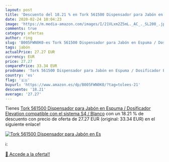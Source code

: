 ```yaml
---
layout: post
title: 'Descuento del 18.21 % en Tork 561500 Dispensador para Jabón en Es'
date: 2020-02-24 10:04:23
image: 'https://m.media-amazon.com/images/I/21VLxm2Z5mL._AC_._SL200_.jpg'
comments: true
category: ofertas
author: ring
slug: 'B005FWN0K0-es Tork 561500 Dispensador para Jabón en Espuma / Dosificador...'
tags: jabón
actualPrice: 27.27 EUR
currency: EUR
price: 27.27
comparePrice: 33.34 EUR
prodname: 'Tork 561500 Dispensador para Jabón en Espuma / Dosificador Elevation compatible con el sistema S4 / Blanco'
country: 'es'
flag: '🇪🇸'
buyurl: 'https://www.amazon.es/dp/B005FWN0K0/?tag=tolees-21'
descuento: '18.21'
average: '27.27'
---
```


Tienes [Tork 561500 Dispensador para Jabón en Espuma / Dosificador Elevation compatible con el sistema S4 / Blanco](https://www.amazon.es/dp/B005FWN0K0/?tag=tolees-21) con un 18.21 % de descuento con precio de oferta de 27.27 EUR (original: 33.34 EUR) en el siguiente enlace!

[![Tork 561500 Dispensador para Jabón en Es](https://m.media-amazon.com/images/I/21VLxm2Z5mL._AC_._SL200_.jpg)](https://www.amazon.es/dp/B005FWN0K0/?tag=tolees-21)

ℹ️:


[🛒 Accede a la oferta!!](https://www.amazon.es/dp/B005FWN0K0/?tag=tolees-21)
